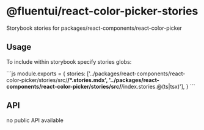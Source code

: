 # @fluentui/react-color-picker-stories

Storybook stories for packages/react-components/react-color-picker

## Usage

To include within storybook specify stories globs:

\`\`\`js
module.exports = {
stories: ['../packages/react-components/react-color-picker/stories/src/**/*.stories.mdx', '../packages/react-components/react-color-picker/stories/src/**/index.stories.@(ts|tsx)'],
}
\`\`\`

## API

no public API available
